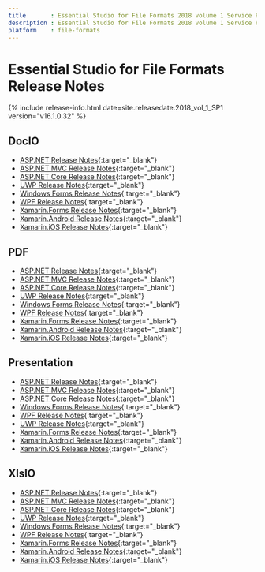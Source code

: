 ```yaml
---
title		: Essential Studio for File Formats 2018 volume 1 Service Pack 1 Release Notes
description	: Essential Studio for File Formats 2018 volume 1 Service Pack 1 Release Notes
platform	: file-formats
---
```


# Essential Studio for File Formats Release Notes

{% include release-info.html date=site.releasedate.2018_vol_1_SP1 version="v16.1.0.32" %} 

## DocIO

* [ASP.NET Release Notes](/aspnet/release-notes/v16.1.0.32#docio){:target="_blank"}
* [ASP.NET MVC Release Notes](/aspnetmvc/release-notes/v16.1.0.32#docio){:target="_blank"}
* [ASP.NET Core Release Notes](/aspnet-core/release-notes/v16.1.0.32#docio){:target="_blank"}
* [UWP Release Notes](/uwp/release-notes/v16.1.0.32#docio){:target="_blank"}
* [Windows Forms Release Notes](/windowsforms/release-notes/v16.1.0.32#docio){:target="_blank"}
* [WPF Release Notes](/wpf/release-notes/v16.1.0.32#docio){:target="_blank"}
* [Xamarin.Forms Release Notes](/xamarin/release-notes/v16.1.0.32#docio){:target="_blank"}
* [Xamarin.Android Release Notes](/xamarin-android/release-notes/v16.1.0.32#docio){:target="_blank"}
* [Xamarin.iOS Release Notes](/xamarin-ios/release-notes/v16.1.0.32#docio){:target="_blank"}

## PDF

* [ASP.NET Release Notes](/aspnet/release-notes/v16.1.0.32#pdf){:target="_blank"}
* [ASP.NET MVC Release Notes](/aspnetmvc/release-notes/v16.1.0.32#pdf){:target="_blank"}
* [ASP.NET Core Release Notes](/aspnet-core/release-notes/v16.1.0.32#pdf){:target="_blank"}
* [UWP Release Notes](/uwp/release-notes/v16.1.0.32#pdf){:target="_blank"}
* [Windows Forms Release Notes](/windowsforms/release-notes/v16.1.0.32#pdf){:target="_blank"}
* [WPF Release Notes](/wpf/release-notes/v16.1.0.32#pdf){:target="_blank"}
* [Xamarin.Forms Release Notes](/xamarin/release-notes/v16.1.0.32#pdf){:target="_blank"}
* [Xamarin.Android Release Notes](/xamarin-android/release-notes/v16.1.0.32#pdf){:target="_blank"}
* [Xamarin.iOS Release Notes](/xamarin-ios/release-notes/v16.1.0.32#pdf){:target="_blank"}

## Presentation

* [ASP.NET Release Notes](/aspnet/release-notes/v16.1.0.32#presentation){:target="_blank"}
* [ASP.NET MVC Release Notes](/aspnetmvc/release-notes/v16.1.0.32#presentation){:target="_blank"}
* [ASP.NET Core Release Notes](/aspnet-core/release-notes/v16.1.0.32#presentation){:target="_blank"}
* [Windows Forms Release Notes](/windowsforms/release-notes/v16.1.0.32#presentation){:target="_blank"}
* [WPF Release Notes](/wpf/release-notes/v16.1.0.32#presentation){:target="_blank"}
* [UWP Release Notes](/uwp/release-notes/v16.1.0.32#presentation){:target="_blank"}
* [Xamarin.Forms Release Notes](/xamarin/release-notes/v16.1.0.32#presentation){:target="_blank"}
* [Xamarin.Android Release Notes](/xamarin-android/release-notes/v16.1.0.32#presentation){:target="_blank"}
* [Xamarin.iOS Release Notes](/xamarin-ios/release-notes/v16.1.0.32#presentation){:target="_blank"}

## XlsIO

* [ASP.NET Release Notes](/aspnet/release-notes/v16.1.0.32#xlsio){:target="_blank"}
* [ASP.NET MVC Release Notes](/aspnetmvc/release-notes/v16.1.0.32#xlsio){:target="_blank"}
* [ASP.NET Core Release Notes](/aspnet-core/release-notes/v16.1.0.32#xlsio){:target="_blank"}
* [UWP Release Notes](/uwp/release-notes/v16.1.0.32#xlsio){:target="_blank"}
* [Windows Forms Release Notes](/windowsforms/release-notes/v16.1.0.32#xlsio){:target="_blank"}
* [WPF Release Notes](/wpf/release-notes/v16.1.0.32#xlsio){:target="_blank"}
* [Xamarin.Forms Release Notes](/xamarin/release-notes/v16.1.0.32#xlsio){:target="_blank"}
* [Xamarin.Android Release Notes](/xamarin-android/release-notes/v16.1.0.32#xlsio){:target="_blank"}
* [Xamarin.iOS Release Notes](/xamarin-ios/release-notes/v16.1.0.32#xlsio){:target="_blank"}